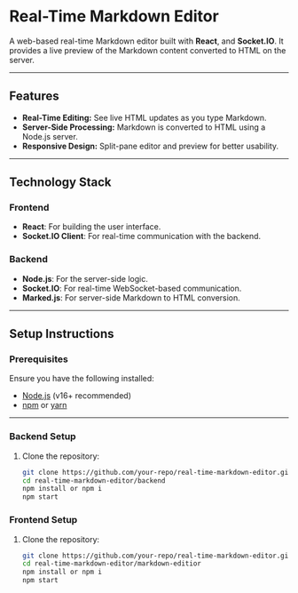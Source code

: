 # Real-Time Markdown Editor

A web-based real-time Markdown editor built with **React**, and **Socket.IO**. It provides a live preview of the Markdown content converted to HTML on the server.

---

## **Features**
- **Real-Time Editing:** See live HTML updates as you type Markdown.
- **Server-Side Processing:** Markdown is converted to HTML using a Node.js server.
- **Responsive Design:** Split-pane editor and preview for better usability.

---

## **Technology Stack**
### **Frontend**
- **React**: For building the user interface.
- **Socket.IO Client**: For real-time communication with the backend.

### **Backend**
- **Node.js**: For the server-side logic.
- **Socket.IO**: For real-time WebSocket-based communication.
- **Marked.js**: For server-side Markdown to HTML conversion.

---

## **Setup Instructions**

### Prerequisites
Ensure you have the following installed:
- [Node.js](https://nodejs.org/) (v16+ recommended)
- [npm](https://www.npmjs.com/) or [yarn](https://yarnpkg.com/)

---

### **Backend Setup**
1. Clone the repository:
   ```bash
   git clone https://github.com/your-repo/real-time-markdown-editor.git
   cd real-time-markdown-editor/backend
   npm install or npm i
   npm start

### **Frontend Setup**
1. Clone the repository:
   ```bash
   git clone https://github.com/your-repo/real-time-markdown-editor.git
   cd real-time-markdown-editor/markdown-editior
   npm install or npm i
   npm start